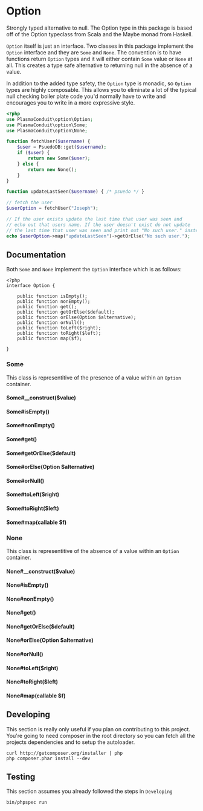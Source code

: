 Option
======
Strongly typed alternative to null. The Option type in this package is based
off of the Option typeclass from Scala and the Maybe monad from Haskell.

`Option` itself is just an interface. Two classes in this package implement
the `Option` interface and they are `Some` and `None`. The convention is to
have functions return `Option` types and it will either contain `Some` value
or `None` at all. This creates a type safe alternative to returning null in
the absence of a value.

In addition to the added type safety, the `Option` type is monadic, so
`Option` types are highly composable. This allows you to eliminate a lot of
the typical null checking boiler plate code you'd normally have to write and
encourages you to write in a more expressive style.

```php
<?php
use PlasmaConduit\option\Option;
use PlasmaConduit\option\Some;
use PlasmaConduit\option\None;

function fetchUser($username) {
    $user = PsuedoDB::get($username);
    if ($user) {
        return new Some($user);
    } else {
        return new None();
    }
}

function updateLastSeen($username) { /* psuedo */ }

// fetch the user
$userOption = fetchUser("Joseph");

// If the user exists update the last time that user was seen and
// echo out that users name. If the user doesn't exist do not update
// the last time that user was seen and print out "No such user." instead.
echo $userOption->map("updateLastSeen")->getOrElse("No such user.");
```

Documentation
-------------
Both `Some` and `None` implement the `Option` interface which is as follows:
```
<?php
interface Option {

    public function isEmpty();
    public function nonEmpty();
    public function get();
    public function getOrElse($default);
    public function orElse(Option $alternative);
    public function orNull();
    public function toLeft($right);
    public function toRight($left);
    public function map($f);

}
```

### Some
This class is representitive of the presence of a value within an `Option`
container.

#### Some#__construct($value)

#### Some#isEmpty()

#### Some#nonEmpty()

#### Some#get()

#### Some#getOrElse($default)

#### Some#orElse(Option $alternative)

#### Some#orNull()

#### Some#toLeft($right)

#### Some#toRight($left)

#### Some#map(callable $f)

### None
This class is representitive of the absence of a value within an `Option`
container.

#### None#__construct($value)

#### None#isEmpty()

#### None#nonEmpty()

#### None#get()

#### None#getOrElse($default)

#### None#orElse(Option $alternative)

#### None#orNull()

#### None#toLeft($right)

#### None#toRight($left)

#### None#map(callable $f)


Developing
----------
This section is really only useful if you plan on contributing to this project.
You're going to need composer in the root directory so you can fetch all the
projects dependencies and to setup the autoloader.
```
curl http://getcomposer.org/installer | php
php composer.phar install --dev
```

Testing
-------
This section assumes you already followed the steps in `Developing`
```
bin/phpspec run
```